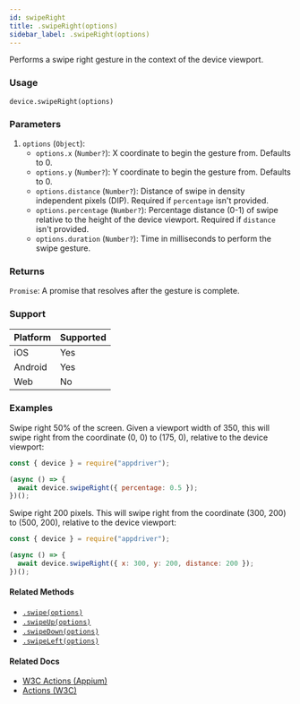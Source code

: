 ```yaml
---
id: swipeRight
title: .swipeRight(options)
sidebar_label: .swipeRight(options)
---
```


Performs a swipe right gesture in the context of the device viewport.

### Usage

```text
device.swipeRight(options)
```

### Parameters

1. `options` (`Object`):
    - `options.x` (`Number?`): X coordinate to begin the gesture from. Defaults to 0.
    - `options.y` (`Number?`): Y coordinate to begin the gesture from. Defaults to 0.
    - `options.distance` (`Number?`): Distance of swipe in density independent pixels (DIP). Required if `percentage` isn't provided.
    - `options.percentage` (`Number?`): Percentage distance (0-1) of swipe relative to the height of the device viewport. Required if `distance` isn't provided. 
    - `options.duration` (`Number?`): Time in milliseconds to perform the swipe gesture.

### Returns

`Promise`: A promise that resolves after the gesture is complete.

### Support

| Platform | Supported |
| -------- | --------- |
| iOS      | Yes       |
| Android  | Yes       |
| Web      | No        |

### Examples

Swipe right 50% of the screen. Given a viewport width of 350, this will swipe right from the coordinate (0, 0) to (175, 0), relative to the device viewport:

```javascript
const { device } = require("appdriver");

(async () => {
  await device.swipeRight({ percentage: 0.5 });
})();
```

Swipe right 200 pixels. This will swipe right from the coordinate (300, 200) to (500, 200), relative to the device viewport:

```javascript
const { device } = require("appdriver");

(async () => {
  await device.swipeRight({ x: 300, y: 200, distance: 200 });
})();
```

#### Related Methods

- [`.swipe(options)`](./swipe.md)
- [`.swipeUp(options)`](./swipeUp.md)
- [`.swipeDown(options)`](./swipeDown.md)
- [`.swipeLeft(options)`](./swipeLeft.md)

#### Related Docs

- [W3C Actions (Appium)](http://appium.io/docs/en/commands/interactions/actions/)
- [Actions (W3C)](https://www.w3.org/TR/webdriver/#actions)
